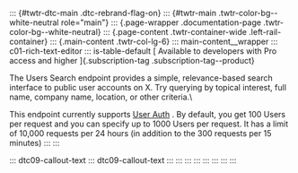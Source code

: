 ::: {#twtr-dtc-main .dtc-rebrand-flag-on}
::: {#twtr-main .twtr-color-bg--white-neutral role="main"}
::: {.page-wrapper .documentation-page .twtr-color-bg--white-neutral}
::: {.page-content .twtr-container-wide .left-rail-container}
::: {.main-content .twtr-col-lg-6}
::: main-content__wrapper
::: c01-rich-text-editor
::: is-table-default
[ Available to developers with Pro access and higher ]{.subscription-tag
.subscription-tag--product}

The Users Search endpoint provides a simple, relevance-based search
interface to public user accounts on X. Try querying by topical
interest, full name, company name, location, or other criteria.\

This endpoint currently supports [User
Auth](/en/docs/authentication/oauth-1-0a) . By default, you get 100
Users per request and you can specify up to 1000 Users per request. It
has a limit of 10,000 requests per 24 hours (in addition to the 300
requests per 15 minutes)
:::
:::

::: dtc09-callout-text
::: dtc09-callout-text
:::
:::
:::
:::
:::
:::
:::
:::
